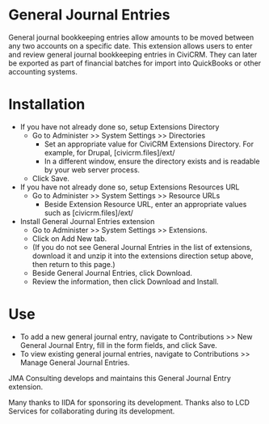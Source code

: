General Journal Entries
=======================

General journal bookkeeping entries allow amounts to be moved between any two accounts on a specific date. This extension allows users to enter and review general journal bookkeeping entries in CiviCRM. They can later be exported as part of financial batches for import into QuickBooks or other accounting systems.

Installation
============

* If you have not already done so, setup Extensions Directory 
  * Go to Administer >> System Settings >> Directories
    * Set an appropriate value for CiviCRM Extensions Directory. For example, for Drupal, [civicrm.files]/ext/
    * In a different window, ensure the directory exists and is readable by your web server process.
  * Click Save.
* If you have not already done so, setup Extensions Resources URL
  * Go to Administer >> System Settings >> Resource URLs
    * Beside Extension Resource URL, enter an appropriate values such as [civicrm.files]/ext/
* Install General Journal Entries extension
  * Go to Administer >> System Settings >> Extensions.
  * Click on Add New tab.
  * (If you do not see General Journal Entries in the list of extensions, download it and unzip it into the extensions direction setup above, then return to this page.)
  * Beside General Journal Entries, click Download.
  * Review the information, then click Download and Install.
  
Use
===
  
  * To add a new general journal entry, navigate to Contributions >> New General Journal Entry, fill in the form fields, and click Save.
  * To view existing general journal entries, navigate to Contributions >> Manage General Journal Entries.
  
JMA Consulting develops and maintains this General Journal Entry extension. 

Many thanks to IIDA for sponsoring its development. Thanks also to LCD Services for collaborating during its development.
